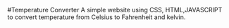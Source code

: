 #Temperature Converter
A simple website using CSS, HTML,JAVASCRIPT to convert temperature from Celsius to Fahrenheit and kelvin.
